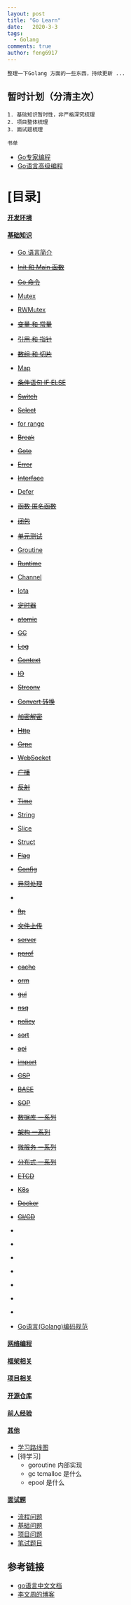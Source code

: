 ```yaml
---
layout: post
title: "Go Learn"
date:   2020-3-3
tags: 
  - Golang
comments: true
author: feng6917
---
```


`整理一下Golang 方面的一些东西，持续更新 ...`

<!-- more -->

## 暂时计划（分清主次）

```
1. 基础知识暂时性，非严格深究梳理
2. 项目整体梳理
3. 面试题梳理

```

`书单`

- [Go专家编程](https://www.topgoer.cn/docs/gozhuanjia/gogfjhk)
- [Go语言高级编程](https://chai2010.cn/advanced-go-programming-book/index.html)

# [目录]

#### [开发环境](https://feng6917.github.io/lg-go-dev-env/)

#### [基础知识](#基础知识)

- [Go 语言简介](https://feng6917.github.io/lg-go-profile/)
- ~~[Init 和 Main 函数]()~~
- ~~[Go 命令]()~~
- [Mutex](https://feng6917.github.io/lg-go-mutex/)
- [RWMutex](https://feng6917.github.io/lg-go-rwmutex/)
- ~~[变量 和 常量]()~~
- ~~[引用 和 指针]()~~
- ~~[数组 和 切片]()~~
- [Map](https://feng6917.github.io/lg-go-map/)

- ~~[条件语句 IF ELSE]()~~
- ~~[Switch]()~~
- ~~[Select]()~~
- [for range](https://feng6917.github.io/lg-go-range/)
- ~~[Break]()~~
- ~~[Goto]()~~
- ~~[Error]()~~
- ~~[Interface]()~~
- [Defer](https://feng6917.github.io/lg-go-defer/)
- ~~[函数 匿名函数]()~~
- ~~[闭包]()~~
- ~~[单元测试]()~~
- [Groutine](https://feng6917.github.io/lg-go-groutine/)
- ~~[Runtime]()~~
- [Channel](https://feng6917.github.io/lg-go-chan/)
- [Iota](https://feng6917.github.io/lg-go-iota/)
- ~~[定时器]()~~
- ~~[atomic]()~~
- ~~[GC]()~~
- ~~[Log]()~~
- ~~[Context]()~~
- ~~[IO]()~~
- ~~[Strconv]()~~
- ~~[Convert 转换]()~~
- ~~[加密解密]()~~
- ~~[Http]()~~
- ~~[Grpc]()~~
- ~~[WebSocket]()~~
- ~~[广播]()~~
- ~~[反射]()~~
- ~~[Time]()~~
- [String](https://feng6917.github.io/lg-go-string/)
- [Slice](https://feng6917.github.io/lg-go-slice/)
- [Struct](https://feng6917.github.io/lg-go-struct/)
- ~~[Flag]()~~
- ~~[Config]()~~
- ~~[异常处理]()~~
-
- ~~[ftp]()~~
- ~~[文件上传]()~~
- ~~[server]()~~
- ~~[pprof]()~~
- ~~[cache]()~~
- ~~[orm]()~~
- ~~[gui]()~~
- ~~[nsq]()~~
- ~~[policy]()~~
- ~~[sort]()~~
- ~~[api]()~~
- ~~[import]()~~
- ~~[CSP]()~~
- ~~[BASE]()~~
- ~~[SOP]()~~
- ~~[数据库 一系列]()~~
- ~~[架构 一系列]()~~
- ~~[微服务 一系列]()~~
- ~~[分布式 一系列]()~~
- ~~[ETCD]()~~
- ~~[K8s]()~~
- ~~[Docker]()~~
- ~~[CI/CD]()~~
- []()
- []()
- []()
- []()
- []()
- []()
- []()
- [Go语言(Golang)编码规范](https://www.bookstack.cn/read/go-code-convention/zh-CN-README.md)
  
#### [网络编程](#网络编程)
  
#### [框架相关](#框架相关)

#### [项目相关](#项目相关)

#### [开源仓库](#开源仓库)

#### [前人经验](#前人经验)
  
#### [其他](#其他)

- [学习路线图]()
- [待学习]
  - goroutine 内部实现
  - gc tcmalloc 是什么
  - epool 是什么

#### [面试题](#面试题)

- [流程问题](https://feng6917.github.io/lg-go-resume-flow/)
- [基础问题](https://feng6917.github.io/lg-go-resume-base/)
- [项目问题]()
- [笔试题目]()

## 参考链接

- [go语言中文文档](https://www.topgoer.com/)
- [李文周的博客](https://www.liwenzhou.com/)
